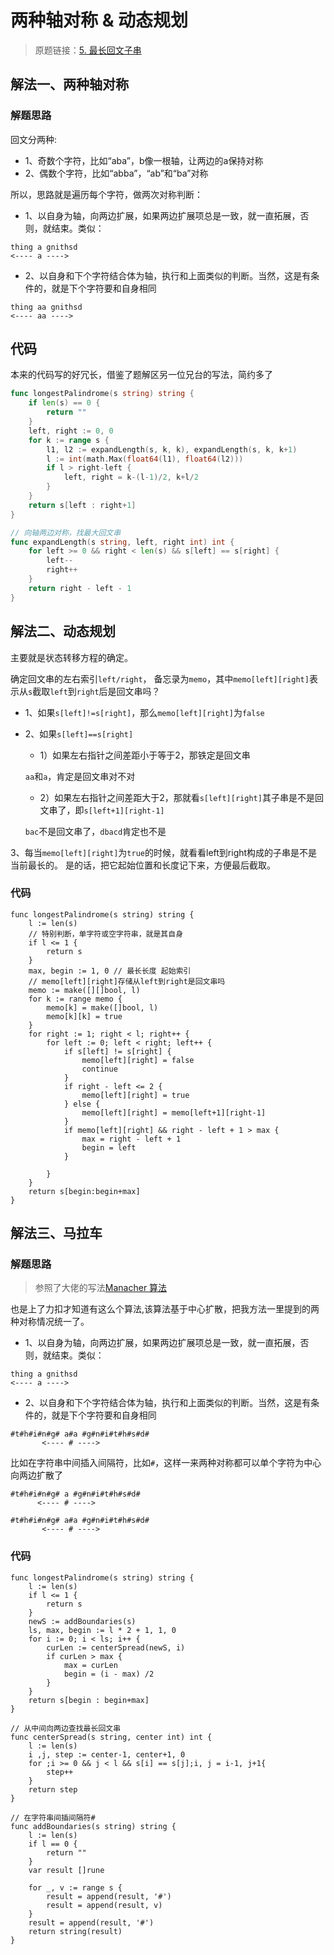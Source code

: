 # 两种轴对称 & 动态规划
> 原题链接：[5. 最长回文子串](https://leetcode-cn.com/problems/longest-palindromic-substring/)
## 解法一、两种轴对称
### 解题思路
回文分两种:
* 1、奇数个字符，比如“aba”，b像一根轴，让两边的a保持对称
* 2、偶数个字符，比如“abba”，“ab”和“ba”对称

所以，思路就是遍历每个字符，做两次对称判断：

* 1、以自身为轴，向两边扩展，如果两边扩展项总是一致，就一直拓展，否则，就结束。类似：
```
thing a gnithsd
<---- a ---->
```
* 2、以自身和下个字符结合体为轴，执行和上面类似的判断。当然，这是有条件的，就是下个字符要和自身相同
```
thing aa gnithsd
<---- aa ---->
```

## 代码
本来的代码写的好冗长，借鉴了题解区另一位兄台的写法，简约多了
```go []
func longestPalindrome(s string) string {
	if len(s) == 0 {
		return ""
	}
	left, right := 0, 0
	for k := range s {
		l1, l2 := expandLength(s, k, k), expandLength(s, k, k+1)
		l := int(math.Max(float64(l1), float64(l2)))
		if l > right-left {
			left, right = k-(l-1)/2, k+l/2
		}
	}
	return s[left : right+1]
}

// 向轴两边对称，找最大回文串
func expandLength(s string, left, right int) int {
	for left >= 0 && right < len(s) && s[left] == s[right] {
		left--
		right++
	}
	return right - left - 1
}
```
## 解法二、动态规划
主要就是状态转移方程的确定。

确定回文串的左右索引``left/right``，
备忘录为``memo``，其中``memo[left][right]``表示从``s``截取``left``到``right``后是回文串吗？

* 1、如果``s[left]!=s[right]``，那么``memo[left][right]``为``false``
* 2、如果``s[left]==s[right]``
    * 1）如果左右指针之间差距小于等于2，那铁定是回文串
    
    ``aa``和``a``，肯定是回文串对不对
    
    * 2）如果左右指针之间差距大于2，那就看``s[left][right]``其子串是不是回文串了，即``s[left+1][right-1]``
    
    ``bac``不是回文串了，``dbacd``肯定也不是
    
3、每当``memo[left][right]``为``true``的时候，就看看left到right构成的子串是不是当前最长的。
是的话，把它起始位置和长度记下来，方便最后截取。

### 代码
```golang
func longestPalindrome(s string) string {
	l := len(s)
	// 特别判断，单字符或空字符串，就是其自身
	if l <= 1 {
		return s
	}
	max, begin := 1, 0 // 最长长度 起始索引
	// memo[left][right]存储从left到right是回文串吗
	memo := make([][]bool, l)
	for k := range memo {
		memo[k] = make([]bool, l)
		memo[k][k] = true
	}
	for right := 1; right < l; right++ {
		for left := 0; left < right; left++ {
			if s[left] != s[right] {
				memo[left][right] = false
				continue
			}
			if right - left <= 2 {
				memo[left][right] = true
			} else {
				memo[left][right] = memo[left+1][right-1]
			}
			if memo[left][right] && right - left + 1 > max {
				max = right - left + 1
				begin = left
			}

		}
	}
	return s[begin:begin+max]
}
```

## 解法三、马拉车
### 解题思路
> 参照了大佬的写法[Manacher 算法](https://leetcode-cn.com/problems/longest-palindromic-substring/solution/zhong-xin-kuo-san-dong-tai-gui-hua-by-liweiwei1419/)

也是上了力扣才知道有这么个算法,该算法基于中心扩散，把我方法一里提到的两种对称情况统一了。

* 1、以自身为轴，向两边扩展，如果两边扩展项总是一致，就一直拓展，否则，就结束。类似：
```
thing a gnithsd
<---- a ---->
```
* 2、以自身和下个字符结合体为轴，执行和上面类似的判断。当然，这是有条件的，就是下个字符要和自身相同
```
#t#h#i#n#g# a#a #g#n#i#t#h#s#d#
       <---- # ---->
```

比如在字符串中间插入间隔符，比如``#``，这样一来两种对称都可以单个字符为中心向两边扩散了
```
#t#h#i#n#g# a #g#n#i#t#h#s#d#
      <---- # ---->

#t#h#i#n#g# a#a #g#n#i#t#h#s#d#
       <---- # ---->
```
### 代码
```golang
func longestPalindrome(s string) string {
	l := len(s)
	if l <= 1 {
		return s
	}
	newS := addBoundaries(s)
	ls, max, begin := l * 2 + 1, 1, 0
	for i := 0; i < ls; i++ {
		curLen := centerSpread(newS, i)
		if curLen > max {
			max = curLen
			begin = (i - max) /2 
		}
	}
	return s[begin : begin+max]
}

// 从中间向两边查找最长回文串
func centerSpread(s string, center int) int {
	l := len(s)
	i ,j, step := center-1, center+1, 0
	for ;i >= 0 && j < l && s[i] == s[j];i, j = i-1, j+1{
		step++
	}
	return step
}

// 在字符串间插间隔符#
func addBoundaries(s string) string {
	l := len(s)
	if l == 0 {
		return ""
	}
	var result []rune

	for _, v := range s {
		result = append(result, '#')
		result = append(result, v)
	}
	result = append(result, '#')
	return string(result)
}
```